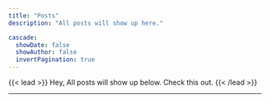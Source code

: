 ```yaml
---
title: "Posts"
description: "All posts will show up here."

cascade:
  showDate: false
  showAuthor: false
  invertPagination: true
---
```


{{< lead >}}
Hey, All posts will show up below. Check this out.
{{< /lead >}}

---
